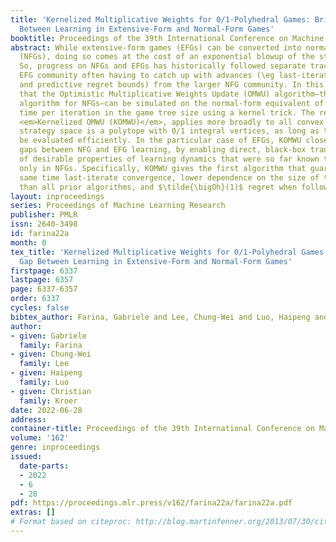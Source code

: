 ```yaml
---
title: 'Kernelized Multiplicative Weights for 0/1-Polyhedral Games: Bridging the Gap
  Between Learning in Extensive-Form and Normal-Form Games'
booktitle: Proceedings of the 39th International Conference on Machine Learning
abstract: While extensive-form games (EFGs) can be converted into normal-form games
  (NFGs), doing so comes at the cost of an exponential blowup of the strategy space.
  So, progress on NFGs and EFGs has historically followed separate tracks, with the
  EFG community often having to catch up with advances (\eg last-iterate convergence
  and predictive regret bounds) from the larger NFG community. In this paper we show
  that the Optimistic Multiplicative Weights Update (OMWU) algorithm—the premier learning
  algorithm for NFGs—can be simulated on the normal-form equivalent of an EFG in linear
  time per iteration in the game tree size using a kernel trick. The resulting algorithm,
  <em>Kernelized OMWU (KOMWU)</em>, applies more broadly to all convex games whose
  strategy space is a polytope with 0/1 integral vertices, as long as the kernel can
  be evaluated efficiently. In the particular case of EFGs, KOMWU closes several standing
  gaps between NFG and EFG learning, by enabling direct, black-box transfer to EFGs
  of desirable properties of learning dynamics that were so far known to be achievable
  only in NFGs. Specifically, KOMWU gives the first algorithm that guarantees at the
  same time last-iterate convergence, lower dependence on the size of the game tree
  than all prior algorithms, and $\tilde{\bigOh}(1)$ regret when followed by all players.
layout: inproceedings
series: Proceedings of Machine Learning Research
publisher: PMLR
issn: 2640-3498
id: farina22a
month: 0
tex_title: 'Kernelized Multiplicative Weights for 0/1-Polyhedral Games: Bridging the
  Gap Between Learning in Extensive-Form and Normal-Form Games'
firstpage: 6337
lastpage: 6357
page: 6337-6357
order: 6337
cycles: false
bibtex_author: Farina, Gabriele and Lee, Chung-Wei and Luo, Haipeng and Kroer, Christian
author:
- given: Gabriele
  family: Farina
- given: Chung-Wei
  family: Lee
- given: Haipeng
  family: Luo
- given: Christian
  family: Kroer
date: 2022-06-28
address:
container-title: Proceedings of the 39th International Conference on Machine Learning
volume: '162'
genre: inproceedings
issued:
  date-parts:
  - 2022
  - 6
  - 28
pdf: https://proceedings.mlr.press/v162/farina22a/farina22a.pdf
extras: []
# Format based on citeproc: http://blog.martinfenner.org/2013/07/30/citeproc-yaml-for-bibliographies/
---
```

